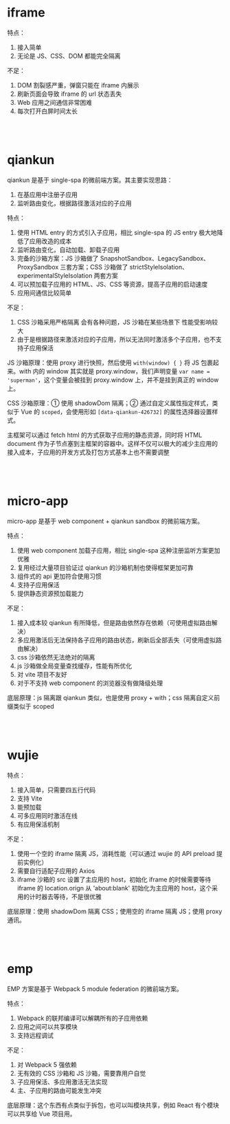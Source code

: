 # iframe

特点：

1. 接入简单
2. 无论是 JS、CSS、DOM 都能完全隔离

不足：

1. DOM 割裂感严重，弹窗只能在 iframe 内展示
2. 刷新页面会导致 iframe 的 url 状态丢失
3. Web 应用之间通信非常困难
4. 每次打开白屏时间太长

<br><br>

# qiankun

qiankun 是基于 single-spa 的微前端方案。其主要实现思路：

1. 在基应用中注册子应用
2. 监听路由变化，根据路径激活对应的子应用

特点：

1. 使用 HTML entry 的方式引入子应用，相比 single-spa 的 JS entry 极大地降低了应用改造的成本
2. 监听路由变化，自动加载、卸载子应用
3. 完备的沙箱方案：JS 沙箱做了 SnapshotSandbox、LegacySandbox、ProxySandbox 三套方案；CSS 沙箱做了 strictStyleIsolation、experimentalStyleIsolation 两套方案
4. 可以预加载子应用的 HTML、JS、CSS 等资源，提高子应用的启动速度
5. 应用间通信比较简单

不足：

1. CSS 沙箱采用严格隔离 会有各种问题，JS 沙箱在某些场景下 性能受影响较大
2. 由于是根据路径来激活对应的子应用，所以无法同时激活多个子应用，也不支持子应用保活

JS 沙箱原理：使用 proxy 进行快照，然后使用 `with(window) { }` 将 JS 包裹起来。with 内的 window 其实就是 proxy.window，我们声明变量 `var name = 'superman'`，这个变量会被挂到 proxy.window 上，并不是挂到真正的 window 上。

CSS 沙箱原理：① 使用 shadowDom 隔离；② 通过自定义属性指定样式，类似于 Vue 的 `scoped`，会使用形如 `[data-qiankun-426732]` 的属性选择器设置样式。

主框架可以通过 fetch html 的方式获取子应用的静态资源，同时将 HTML document 作为子节点塞到主框架的容器中。这样不仅可以极大的减少主应用的接入成本，子应用的开发方式及打包方式基本上也不需要调整

<br><br>

# micro-app

micro-app 是基于 web component + qiankun sandbox 的微前端方案。

特点：

1. 使用 web component 加载子应用，相比 single-spa 这种注册监听方案更加优雅
2. 复用经过大量项目验证过 qiankun 的沙箱机制也使得框架更加可靠
3. 组件式的 api 更加符合使用习惯
4. 支持子应用保活
5. 提供静态资源预加载能力

不足：

1. 接入成本较 qiankun 有所降低，但是路由依然存在依赖（可使用虚拟路由解决）
2. 多应用激活后无法保持各子应用的路由状态，刷新后全部丢失（可使用虚拟路由解决）
3. css 沙箱依然无法绝对的隔离
4. js 沙箱做全局变量查找缓存，性能有所优化
5. 对 vite 项目不友好
6. 对于不支持 web component 的浏览器没有做降级处理

底层原理：js 隔离跟 qiankun 类似，也是使用 proxy + with；css 隔离自定义前缀类似于 scoped

<br><br>

# wujie

特点：

1. 接入简单，只需要四五行代码
2. 支持 Vite
3. 能预加载
4. 可多应用同时激活在线
5. 有应用保活机制

不足：

1. 使用一个空的 iframe 隔离 JS，消耗性能（可以通过 wujie 的 API preload 提前实例化）
2. 需要自行适配子应用的 Axios
3. iframe 沙箱的 src 设置了主应用的 host，初始化 iframe 的时候需要等待 iframe 的 location.orign 从 'about:blank' 初始化为主应用的 host，这个采用的计时器去等待，不是很优雅

底层原理：使用 shadowDom 隔离 CSS；使用空的 iframe 隔离 JS；使用 proxy 通讯。

<br><br>

# emp

EMP 方案是基于 Webpack 5 module federation 的微前端方案。

特点：

1. Webpack 的联邦编译可以解耦所有的子应用依赖
2. 应用之间可以共享模块
3. 支持远程调试

不足：

1. 对 Webpack 5 强依赖
2. 无有效的 CSS 沙箱和 JS 沙箱，需要靠用户自觉
3. 子应用保活、多应用激活无法实现
4. 主、子应用的路由可能发生冲突

底层原理：这个东西有点类似于拆包，也可以叫模块共享，例如 React 有个模块可以共享给 Vue 项目用。

<br>
